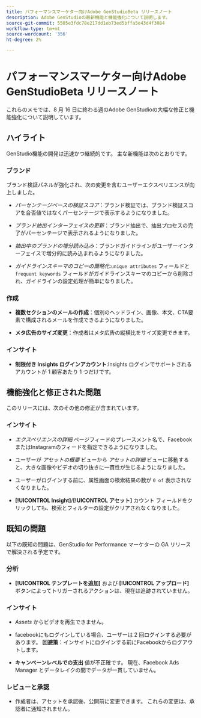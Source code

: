 ```yaml
---
title: パフォーマンスマーケター向けAdobe GenStudioBeta リリースノート
description: Adobe GenStudioの最新機能と機能強化について説明します。
source-git-commit: 5505e3fdc78e217dd1eb73ed5bffa5e43d4f3084
workflow-type: tm+mt
source-wordcount: '356'
ht-degree: 2%

---
```



# パフォーマンスマーケター向けAdobe GenStudioBeta リリースノート

これらのメモでは、8 月 16 日に終わる週のAdobe GenStudioの大幅な修正と機能強化について説明しています。

## ハイライト

GenStudio機能の開発は迅速かつ継続的です。 主な新機能は次のとおりです。

### ブランド

ブランド検証パネルが強化され、次の変更を含むユーザーエクスペリエンスが向上しました。

* _パーセンテージベースの検証スコア_：ブランド検証では、ブランド検証スコアを合否値ではなくパーセンテージで表示するようになりました。

* _ブランド抽出インターフェイスの更新_：ブランド抽出で、抽出プロセスの完了がパーセンテージで表示されるようになりました。

* _抽出中のブランドの増分読み込み_：ブランドガイドラインがユーザーインターフェイスで増分的に読み込まれるようになりました。

* _ガイドラインスキーマのコピーの簡略化_:`unique attributes` フィールドと `frequent keywords` フィールドがガイドラインスキーマのコピーから削除され、ガイドラインの設定処理が簡単になりました。

### 作成

* **複数セクションのメールの作成**：個別のヘッドライン、画像、本文、CTA要素で構成されるメールを作成できるようになりました。

* **メタ広告のサイズ変更**：作成者はメタ広告の縦横比をサイズ変更できます。

### インサイト

* **制限付き Insights ログインアカウント**:Insights ログインでサポートされるアカウントが 1 顧客あたり 1 つだけです。

## 機能強化と修正された問題

このリリースには、次のその他の修正が含まれています。

### インサイト

* _エクスペリエンスの詳細_ ページフィードのプレースメント名で、FacebookまたはInstagramのフィードを指定できるようになりました。

* ユーザーが _アセットの概要_ ビューから _アセットの詳細_ ビューに移動すると、大きな画像やビデオの切り抜きに一貫性が生じるようになりました。

* ユーザーがログインする前に、属性画面の検索結果の数が `0 of` 表示されなくなりました。<!-- GS- 3665 -->

* **[!UICONTROL Insight]**/**[!UICONTROL アセット]** カウント フィールドをクリックしても、検索とフィルターの設定がクリアされなくなりました。<!-- GS-3476 -->

## 既知の問題

以下の既知の問題は、GenStudio for Performance マーケターの GA リリースで解決される予定です。

### 分析

* **[!UICONTROL テンプレートを追加]** および **[!UICONTROL アップロード]** ボタンによってトリガーされるアクションは、現在は追跡されていません。<!-- GS-3505 -->

### インサイト

* _Assets_ からビデオを再生できません。<!-- GS-3846 -->

* facebookにもログインしている場合、ユーザーは 2 回ログインする必要があります。 **回避策**：インサイトにログインする前にFacebookからログアウトします。

* **キャンペーンレベルでの支出** 値が不正確です。 現在、Facebook Ads Manager とデータレイクの間でデータが一貫していません。<!-- GS-3202 -->

### レビューと承認

* 作成者は、アセットを承認後、公開前に変更できます。 これらの変更は、承認者に通知されません。

